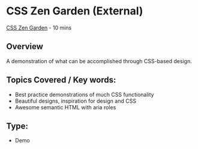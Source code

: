 # CSS Zen Garden (External)
[CSS Zen Garden](http://www.csszengarden.com/) - 10 mins

## Overview
A demonstration of what can be accomplished through CSS-based design. 

## Topics Covered / Key words:
- Best practice demonstrations of much CSS functionality
- Beautiful designs, inspiration for design and CSS
- Awesome semantic HTML with aria roles

## Type:
- Demo

